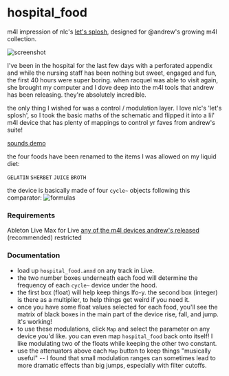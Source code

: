 # hospital_food
m4l impression of nlc's [let's splosh](http://nonlinearcircuits.blogspot.com/2018/04/lets-splosh.html), designed for @andrew's growing m4l collection.

![screenshot](https://llllllll.co/uploads/default/original/3X/d/4/d48f13b10129f47fd9e749449b4dcafd06ef5417.png)

I've been in the hospital for the last few days with a perforated appendix and while the nursing staff has been nothing but sweet, engaged and fun, the first 40 hours were super boring. when racquel was able to visit again, she brought my computer and I dove deep into the m4l tools that andrew has been releasing. they're absolutely incredible.

the only thing I wished for was a control / modulation layer. I love nlc's 'let's splosh', so I took the basic maths of the schematic and flipped it into a lil' m4l device that has plenty of mappings to control yr faves from andrew's suite!

[sounds demo](https://soundcloud.com/sound-and-process/hospital_food-demo/s-W8NQ0)

the four foods have been renamed to the items I was allowed on my liquid diet:

`GELATIN`
`SHERBET`
`JUICE`
`BROTH`

the device is basically made of four `cycle~` objects following this comparator:
![formulas](https://llllllll.co/uploads/default/optimized/3X/1/d/1d9a0eecb718599c52e69059ad52f1b45fdb8e52_2_690x116.jpeg)

### Requirements

Ableton Live
Max for Live
[any of the m4l devices andrew's released](https://llllllll.co/search?q=category%3A18%20%40andrew) (recommended)
restricted
### Documentation

- load up `hospital_food.amxd` on any track in Live.
- the two number boxes underneath each food will determine the frequency of each `cycle~` device under the hood.
- the first box (float) will help keep things lfo-y. the second box (integer) is there as a multiplier, to help things get weird if you need it.
- once you have some float values selected for each food, you'll see the matrix of black boxes in the main part of the device rise, fall, and jump. it's working!
- to use these modulations, click `Map` and select the parameter on any device you'd like. you can even map `hospital_food` back onto itself! I like modulating two of the floats while keeping the other two constant.
- use the attenuators above each `Map` button to keep things "musically useful" -- I found that small modulation ranges can sometimes lead to more dramatic effects than big jumps, especially with filter cutoffs.
